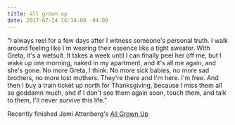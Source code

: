 ```yaml
---
title: all grown up
date: 2017-07-24 16:34:00 -04:00
---
```


"I always reel for a few days after I witness someone's personal truth. I walk around feeling like I'm wearing their essence like a tight sweater. With Greta, it's a wetsuit. It takes a week until I can finally peel her off me, but I wake up one morning, naked in my apartment, and it's all me again, and she's gone. No more Greta, I think. No more sick babies, no more sad brothers, no more lost mothers. They're there and I'm here. I'm free. And then I buy a train ticket up north for Thanksgiving, because I miss them all so goddamn much, and if I don't see them again soon, touch them, and talk to them, I'll never survive this life."

Recently finished Jami Attenberg's [All Grown Up](http://www.jamiattenberg.com/books/)